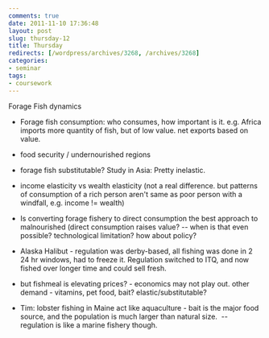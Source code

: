 ```yaml
---
comments: true
date: 2011-11-10 17:36:48
layout: post
slug: thursday-12
title: Thursday
redirects: [/wordpress/archives/3268, /archives/3268]
categories:
- seminar
tags:
- coursework 
---
```


Forage Fish dynamics



	
  * Forage fish consumption: who consumes, how important is it.
e.g. Africa imports more quantity of fish, but of low value. net exports based on value.

	
  * food security / undernourished regions

	
  * forage fish substitutable? Study in Asia: Pretty inelastic.

	
  * income elasticity vs wealth elasticity (not a real difference. but patterns of consumption of a rich person aren't same as poor person with a windfall, e.g. income != wealth)

	
  * Is converting forage fishery to direct consumption the best approach to malnourished (direct consumption raises value? -- when is that even possible? technological limitation? how about policy?

	
  * Alaska Halibut - regulation was derby-based, all fishing was done in 2 24 hr windows, had to freeze it. Regulation switched to ITQ, and now fished over longer time and could sell fresh.

	
  * but fishmeal is elevating prices? - economics may not play out.
other demand - vitamins, pet food, bait? elastic/substitutable?

	
  * Tim: lobster fishing in Maine act like aquaculture - bait is the major food source, and the population is much larger than natural size.  -- regulation is like a marine fishery though.



